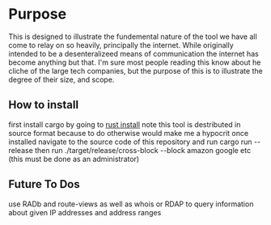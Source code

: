 # Purpose
This is designed to illustrate the fundemental nature of the tool we have all come to relay on so heavily, principally the internet. While originally intended to be a desenteralizeed means of communication the internet has become anything but that. I'm sure most people reading this know about he cliche of the large tech companies, but the purpose of this is to illustrate the degree of their size, and scope.

## How to install
first install cargo by going to [rust install](https://https://www.rust-lang.org/tools/install)
note this tool is destributed in source format because to do otherwise would make me a hypocrit
once installed navigate to the source code of this repository and run cargo run --release
then run ./target/release/cross-block --block amazon google etc (this must be done as an administrator)

## Future To Dos
use RADb and route-views as well as whois or RDAP to query information about given IP addresses and address ranges
